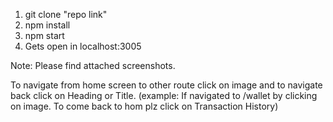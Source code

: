 1) git clone "repo link"
2) npm install
3) npm start 
4) Gets open in localhost:3005

Note: Please find attached screenshots.

To navigate from home screen to other route click on image and to navigate back click on Heading or Title.
(example: If navigated to /wallet by clicking on image. To come back to hom plz click on Transaction History)

<!-- gets open in localhost:3005 -->

